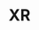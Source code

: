 ---
title: XR
layout: gamedoc
topic: xr
level: root
categoryName: api
priority: 10-00
draft: true
---